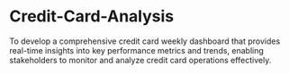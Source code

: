 # Credit-Card-Analysis

To develop a comprehensive credit 
card weekly dashboard that 
provides real-time insights into key 
performance metrics and trends, 
enabling stakeholders to monitor 
and analyze credit card operations 
effectively.
